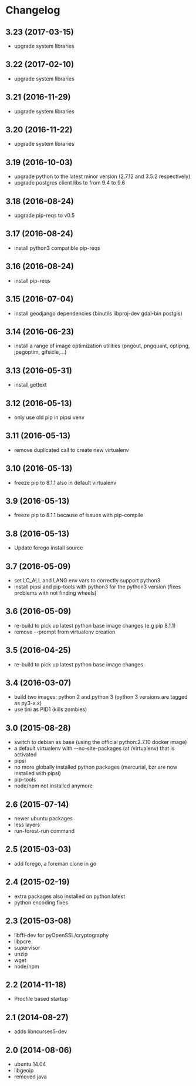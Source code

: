 # Changelog


## 3.23 (2017-03-15)

* upgrade system libraries


## 3.22 (2017-02-10)

* upgrade system libraries


## 3.21 (2016-11-29)

* upgrade system libraries


## 3.20 (2016-11-22)

* upgrade system libraries


## 3.19 (2016-10-03)

* upgrade python to the latest minor version (2.7.12 and 3.5.2 respectively)
* upgrade postgres client libs to from 9.4 to 9.6


## 3.18 (2016-08-24)

* upgrade pip-reqs to v0.5


## 3.17 (2016-08-24)

* install python3 compatible pip-reqs


## 3.16 (2016-08-24)

* install pip-reqs


## 3.15 (2016-07-04)

* install geodjango dependencies (binutils libproj-dev gdal-bin postgis)


## 3.14 (2016-06-23)

* install a range of image optimization utilities (pngout, pngquant, optipng, jpegoptim, gifsicle,...)


## 3.13 (2016-05-31)

* install gettext


## 3.12 (2016-05-13)

* only use old pip in pipsi venv


## 3.11 (2016-05-13)

* remove duplicated call to create new virtualenv


## 3.10 (2016-05-13)

* freeze pip to 8.1.1 also in default virtualenv


## 3.9 (2016-05-13)

* freeze pip to 8.1.1 because of issues with pip-compile


## 3.8 (2016-05-13)

* Update forego install source


## 3.7 (2016-05-09)

* set LC_ALL and LANG env vars to correctly support python3
* install pipsi and pip-tools with python3 for the python3 version
  (fixes problems with not finding wheels)


## 3.6 (2016-05-09)

* re-build to pick up latest python base image changes (e.g pip 8.1.1)
* remove --prompt from virtualenv creation


## 3.5 (2016-04-25)

* re-build to pick up latest python base image changes


## 3.4 (2016-03-07)

* build two images: python 2 and python 3
  (python 3 versions are tagged as py3-x.x)
* use tini as PID1 (kills zombies)


## 3.0 (2015-08-28)

* switch to debian as base (using the official python:2.7.10 docker image)
* a default virtualenv with --no-site-packages (at /virtualenv) that is activated
* pipsi
* no more globally installed python packages (mercurial, bzr are now installed with pipsi)
* pip-tools
* node/npm not installed anymore


## 2.6 (2015-07-14)

* newer ubuntu packages
* less layers
* run-forest-run command


## 2.5 (2015-03-03)

* add forego, a foreman clone in go


## 2.4 (2015-02-19)

* extra packages also installed on python:latest
* python encoding fixes


## 2.3 (2015-03-08)

* libffi-dev for pyOpenSSL/cryptography
* libpcre
* supervisor
* unzip
* wget
* node/npm


## 2.2 (2014-11-18)

* Procfile based startup


## 2.1 (2014-08-27)

* adds libncurses5-dev


## 2.0 (2014-08-06)

* ubuntu 14.04
* libgeoip
* removed java
